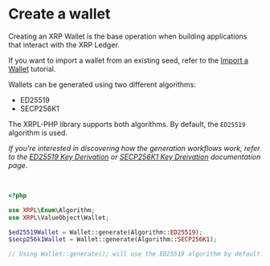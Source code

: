 # Create a wallet

Creating an XRP Wallet is the base operation when building applications that interact with the XRP Ledger.

If you want to import a wallet from an existing seed, refer to the [Import a Wallet](./import-a-wallet.md) tutorial.

Wallets can be generated using two different algorithms:
- ED25519
- SECP256K1

The XRPL-PHP library supports both algorithms. By default, the `ED25519` algorithm is used.

_If you're interested in discovering how the generation workflows work, refer to the [ED25519 Key Derivation](/docs/concepts/accounts/cryptographic-keys.md#ed25519-key-derivation) or [SECP256K1 Key Dreivation](/docs/concepts/accounts/cryptographic-keys.md#secp256k1-key-derivation) documentation page_.
  
<br />

```php
<?php

use XRPL\Enum\Algorithm;
use XRPL\ValueObject\Wallet;

$ed25519Wallet = Wallet::generate(Algorithm::ED25519);
$secp256k1Wallet = Wallet::generate(Algorithm::SECP256K1);

// Using Wallet::generate(); will use the ED25519 algorithm by default.
```
